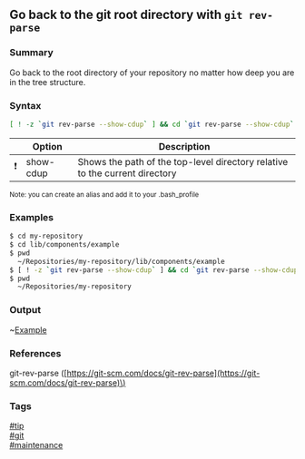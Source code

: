 ## Go back to the git root directory with `git rev-parse`

### Summary
Go back to the root directory of your repository no matter how deep you are in the tree structure.

### Syntax
```bash
[ ! -z `git rev-parse --show-cdup` ] && cd `git rev-parse --show-cdup`
```

|               | Option    | Description                                                                 |
| :-----------: | --------- | --------------------------------------------------------------------------- |
| :exclamation: | show-cdup | Shows the path of the top-level directory relative to the current directory |

<sub>Note: you can create an alias and add it to your .bash_profile</sub> 

### Examples
```bash
$ cd my-repository
$ cd lib/components/example
$ pwd
  ~/Repositories/my-repository/lib/components/example
$ [ ! -z `git rev-parse --show-cdup` ] && cd `git rev-parse --show-cdup`
$ pwd
  ~/Repositories/my-repository
```

### Output
~[Example](https://cloud.githubusercontent.com/assets/19519411/18457570/8e4aaefc-791f-11e6-8a94-f6ac05ad6045.png)

### References
git-rev-parse \([https://git-scm.com/docs/git-rev-parse](https://git-scm.com/docs/git-rev-parse)\)
  
### Tags
[#tip](../../tips.md)  
[#git](../git.md)  
[#maintenance](maintenance.md)  